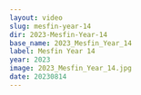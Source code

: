 ```yaml
---
layout: video
slug: mesfin-year-14
dir: 2023-Mesfin-Year-14
base_name: 2023_Mesfin_Year_14
label: Mesfin Year 14
year: 2023
image: 2023_Mesfin_Year_14.jpg
date: 20230814
---
```

